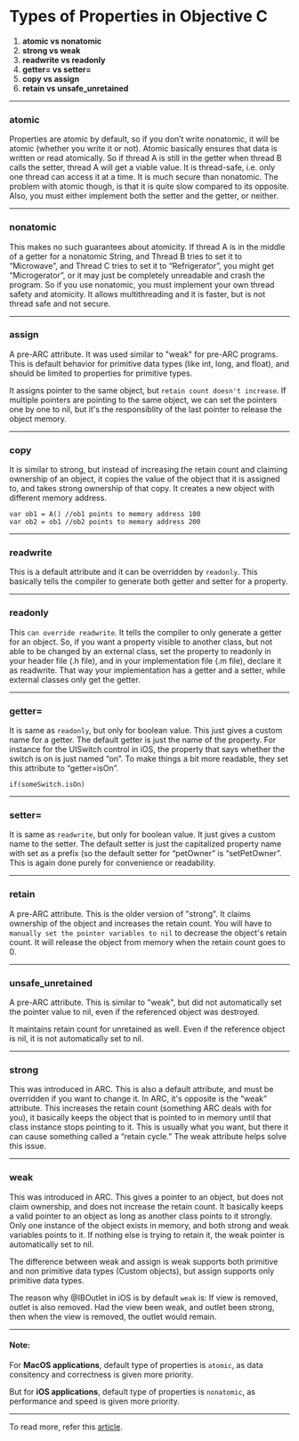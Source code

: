 # Types of Properties in Objective C

1. **atomic vs nonatomic**
2. **strong vs weak**
3. **readwrite vs readonly**
4. **getter= vs setter=**
5. **copy vs assign**
6. **retain vs unsafe_unretained**

----

### atomic

Properties are atomic by default, so if you don’t write nonatomic, it will be atomic (whether you write it or not). Atomic basically ensures that data is written or read atomically. So if thread A is still in the getter when thread B calls the setter, thread A will get a viable value. It is thread-safe, i.e. only one thread can access it at a time. It is much secure than nonatomic. The problem with atomic though, is that it is quite slow compared to its opposite. Also, you must either implement both the setter and the getter, or neither.

----

### nonatomic

This makes no such guarantees about atomicity. If thread A is in the middle of a getter for a nonatomic String, and Thread B tries to set it to “Microwave”, and Thread C tries to set it to “Refrigerator”, you might get “Microgerator”, or it may just be completely unreadable and crash the program. So if you use nonatomic, you must implement your own thread safety and atomicity. It allows multithreading and it is faster, but is not thread safe and not secure.

----

### assign

A pre-ARC attribute. It was used similar to "weak" for pre-ARC programs. This is default behavior for primitive data types (like int, long, and float), and should be limited to properties for primitive types.

It assigns pointer to the same object, but `retain count doesn't increase`. If multiple pointers are pointing to the same object, we can set the pointers one by one to nil, but it's the responsiblity of the last pointer to release the object memory.

----

### copy

It is similar to strong, but instead of increasing the retain count and claiming ownership of an object, it copies the value of the object that it is assigned to, and takes strong ownership of that copy. It creates a new object with different memory address.

```
var ob1 = A() //ob1 points to memory address 100
var ob2 = ob1 //ob2 points to memory address 200
```

----

### readwrite

This is a default attribute and it can be overridden by `readonly`. This basically tells the compiler to generate both getter and setter for a property.

----

### readonly

This `can override readwrite`. It tells the compiler to only generate a getter for an object. So, if you want a property visible to another class, but not able to be changed by an external class, set the property to readonly in your header file (.h file), and in your implementation file (.m file), declare it as readwrite. That way your implementation has a getter and a setter, while external classes only get the getter.

----

### getter=

It is same as `readonly`, but only for boolean value. This just gives a custom name for a getter. The default getter is just the name of the property. For instance for the UISwitch control in iOS, the property that says whether the switch is on is just named “on”. To make things a bit more readable, they set this attribute to “getter=isOn”.

```
if(someSwitch.isOn)
```

----

### setter=

It is same as `readwrite`, but only for boolean value. It just gives a custom name to the setter. The default setter is just the capitalized property name with set as a prefix (so the default setter for “petOwner” is “setPetOwner”. This is again done purely for convenience or readability.

----

### retain

A pre-ARC attribute. This is the older version of "strong". It claims ownership of the object and increases the retain count. You will have to `manually set the pointer variables to nil` to decrease the object's retain count. It will release the object from memory when the retain count goes to 0.

----

### unsafe_unretained

A pre-ARC attribute. This is similar to "weak", but did not automatically set the pointer value to nil, even if the referenced object was destroyed.

It maintains retain count for unretained as well. Even if the reference object is nil, it is not automatically set to nil.

----

### strong

This was introduced in ARC. This is also a default attribute, and must be overridden if you want to change it. In ARC, it's opposite is the “weak” attribute. This increases the retain count (something ARC deals with for you), it basically keeps the object that is pointed to in memory until that class instance stops pointing to it. This is usually what you want, but there it can cause something called a “retain cycle.” The weak attribute helps solve this issue.

----

### weak

This was introduced in ARC. This gives a pointer to an object, but does not claim ownership, and does not increase the retain count. It basically keeps a valid pointer to an object as long as another class points to it strongly. Only one instance of the object exists in memory, and both strong and weak variables points to it. If nothing else is trying to retain it, the weak pointer is automatically set to nil.

The difference between weak and assign is weak supports both primitive and non primitive data types (Custom objects), but assign supports only primitive data types.

The reason why @IBOutlet in iOS is by default `weak` is:
If view is removed, outlet is also removed.
Had the view been weak, and outlet been strong, then when the view is removed, the outlet would remain.

----

#### Note:

For **MacOS applications**, default type of properties is `atomic`, as data consitency and correctness is given more priority.

But for **iOS applications**, default type of properties is `nonatomic`, as performance and speed is given more priority.

----

To read more, refer this [article](http://www.ios-blog.co.uk/tutorials/objective-c/objective-c-property-attribute-reference-guide/).